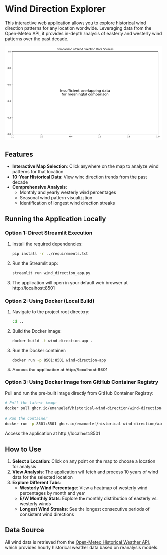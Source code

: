 # Wind Direction Explorer

This interactive web application allows you to explore historical wind direction patterns for any location worldwide. Leveraging data from the Open-Meteo API, it provides in-depth analysis of easterly and westerly wind patterns over the past decade.

![Wind Direction Explorer Screenshot](../comparison_results/wind_comparison_20250803.png)

## Features

- **Interactive Map Selection**: Click anywhere on the map to analyze wind patterns for that location
- **10-Year Historical Data**: View wind direction trends from the past decade
- **Comprehensive Analysis**: 
  - Monthly and yearly westerly wind percentages
  - Seasonal wind pattern visualization
  - Identification of longest wind direction streaks

## Running the Application Locally

### Option 1: Direct Streamlit Execution

1. Install the required dependencies:
   ```bash
   pip install -r ../requirements.txt
   ```

2. Run the Streamlit app:
   ```bash
   streamlit run wind_direction_app.py
   ```

3. The application will open in your default web browser at http://localhost:8501

### Option 2: Using Docker (Local Build)

1. Navigate to the project root directory:
   ```bash
   cd ..
   ```

2. Build the Docker image:
   ```bash
   docker build -t wind-direction-app .
   ```

3. Run the Docker container:
   ```bash
   docker run -p 8501:8501 wind-direction-app
   ```

4. Access the application at http://localhost:8501

### Option 3: Using Docker Image from GitHub Container Registry

Pull and run the pre-built image directly from GitHub Container Registry:

```bash
# Pull the latest image
docker pull ghcr.io/emanuelef/historical-wind-direction/wind-direction-app:main

# Run the container
docker run -p 8501:8501 ghcr.io/emanuelef/historical-wind-direction/wind-direction-app:main
```

Access the application at http://localhost:8501

## How to Use

1. **Select a Location**: Click on any point on the map to choose a location for analysis
2. **View Analysis**: The application will fetch and process 10 years of wind data for the selected location
3. **Explore Different Tabs**:
   - **Westerly Wind Percentage**: View a heatmap of westerly wind percentages by month and year
   - **E/W Monthly Stats**: Explore the monthly distribution of easterly vs. westerly winds
   - **Longest Wind Streaks**: See the longest consecutive periods of consistent wind directions

## Data Source

All wind data is retrieved from the [Open-Meteo Historical Weather API](https://open-meteo.com/en/docs/historical-weather-api), which provides hourly historical weather data based on reanalysis models.
